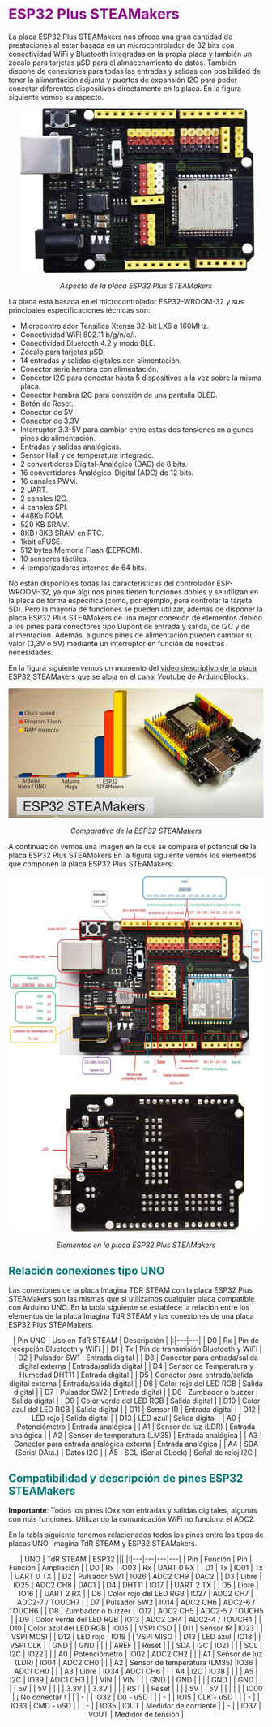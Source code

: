 # <FONT COLOR=#8B008B>ESP32 Plus STEAMakers</font>
La placa ESP32 Plus STEAMakers nos ofrece una gran cantidad de prestaciones al estar basada en un microcontrolador de 32 bits con conectividad WiFi y Bluetooth integradas en la propia placa y también un zócalo para tarjetas µSD para el almacenamiento de datos. También dispone de conexiones para todas las entradas y salidas con posibilidad de tener la alimentación adjunta y puertos de expansión I2C para poder conectar diferentes dispositivos directamente en la placa. En la figura siguiente vemos su aspecto.

<center>

![Aspecto de la placa ESP32 Plus STEAMakers](../img/img/esp32/Aspecto.png)

*Aspecto de la placa ESP32 Plus STEAMakers*

</center>

La placa está basada en el microcontrolador ESP32-WROOM-32 y sus principales especificaciones técnicas son:

* Microcontrolador Tensilica Xtensa 32-bit LX6 a 160MHz.
* Conectividad WiFi 802.11 b/g/n/e/i.
* Conectividad Bluetooth 4.2 y modo BLE.
* Zócalo para tarjetas µSD.
* 14 entradas y salidas digitales con alimentación.
* Conector serie hembra con alimentación.
* Conector I2C para conectar hasta 5 dispositivos a la vez sobre la misma placa.
* Conector hembra I2C para conexión de una pantalla OLED.
* Botón de Reset.
* Conector de 5V
* Conector de 3.3V
* Interruptor 3.3-5V para cambiar entre estas dos tensiones en algunos pines de alimentación.
* Entradas y salidas analógicas.
* Sensor Hall y de temperatura integrado.
* 2 convertidores Digital-Analógico (DAC) de 8 bits.
* 16 convertidores Analógico-Digital (ADC) de 12 bits.
* 16 canales PWM.
* 2 UART.
* 2 canales I2C.
* 4 canales SPI.
* 448Kb ROM.
* 520 KB SRAM.
* 8KB+8KB SRAM en RTC.
* 1kbit eFUSE.
* 512 bytes Memoria Flash (EEPROM).
* 10 sensores táctiles.
* 4 temporizadores internos de 64 bits.

No están disponibles todas las características del controlador ESP-WROOM-32, ya que algunos pines tienen funciones dobles y se utilizan en la placa de forma específica (como, por ejemplo, para controlar la tarjeta SD). Pero la mayoría de funciones se pueden utilizar, además de disponer la placa ESP32 Plus STEAMakers de una mejor conexión de elementos debido a los pines para conectores tipo Dupont de entrada y salida, de I2C y de alimentación. Además, algunos pines de alimentación pueden cambiar su valor (3,3V o 5V) mediante un interruptor en función de nuestras necesidades.

En la figura siguiente vemos un momento del [video descriptivo de la placa ESP32 STEAMakers](https://www.youtube.com/watch?v=MQjIEI7I4ik&list=PL1pKD-Bz2QBAgfy580m8OaQ2Z60v6DOhC) que se aloja en el [canal Youtube de ArduinoBlocks](https://www.youtube.com/c/ArduinoBlocks).

<center>

![Comparativa de la ESP32 STEAMakers](../img/img/esp32/comparativa.png)

*Comparativa de la ESP32 STEAMakers*

</center>

A continuación vemos una imagen en la que se compara el potencial de la placa ESP32 Plus STEAMakers
En la figura siguiente vemos los elementos que componen la placa ESP32 Plus STEAMakers:

<center>

![Elementos en la ESP32 Plus STEAMakers](../img/img/esp32/elementos.png)

*Elementos en la placa ESP32 Plus STEAMakers*

</center>

## <FONT COLOR=#007575>Relación conexiones tipo UNO</font>
Las conexiones de la placa Imagina TDR STEAM con la placa ESP32 Plus STEAMakers son las mismas que si utilizamos cualquier placa compatible con Arduino UNO. En la tabla siguiente se establece la relación entre los elementos de la placa Imagina TdR STEAM y las conexiones de una placa ESP32 Plus STEAMakers.

<center>

| Pin UNO | Uso en TdR STEAM | Descripción |
|:|---|---|
| D0 | Rx | Pin de recepción Bluetooth y WiFi |
| D1 | Tx | Pin de transmisión Bluetooth y WiFi |
| D2 | Pulsador SW1 | Entrada digital |
| D3 | Conector para entrada/salida digital externa | Entrada/salida digital |
| D4 | Sensor de Temperatura y Humedad DHT11 | Entrada digital |
| D5 | Conector para entrada/salida digital externa | Entrada/salida digital |
| D6 | Color rojo del LED RGB | Salida digital |
| D7 | Pulsador SW2 | Entrada digital |
| D8 | Zumbador o buzzer | Salida digital |
| D9 | Color verde del LED RGB | Salida digital |
| D10 | Color azul del LED RGB | Salida digital |
| D11 | Sensor IR | Entrada digital |
| D12 | LED rojo | Salida digital |
| D13 | LED azul | Salida digital |
| A0 | Potenciómetro | Entrada analógica |
| A1 | Sensor de luz (LDR) | Entrada analógica |
| A2 | Sensor de temperatura (LM35) | Entrada analógica |
| A3 | Conector para entrada analógica externa | Entrada analógica |
| A4 | SDA (Serial DAta.) | Datos I2C |
| A5 | SCL (Serial CLock) | Señal de reloj I2C |

</center>

## <FONT COLOR=#007575>Compatibilidad y descripción de pines ESP32 STEAMakers</font>
**Importante**: Todos los pines IOxx son entradas y salidas digitales, algunas con más funciones. Utilizando la comunicación WiFi no funciona el ADC2.

En la tabla siguiente tenemos relacionados todos los pines entre los tipos de placas UNO, Imagina TdR STEAM y ESP32 STEAMakers.

<center>

| UNO | TdR STEAM | ESP32 |||
|:|---|---|---|---|
| Pin | Función | Pin | Función | Ampliación |
| D0 | Rx | IO03 | Rx | UART 0 RX |
| D1 | Tx | IO01 | Tx | UART 0 TX |
| D2 | Pulsador SW1 | IO26 | ADC2 CH9 | DAC2 |
| D3 | Libre | IO25 | ADC2 CH8 | DAC1 |
| D4 | DHT11 | IO17 | | UART 2 TX |
| D5 | Libre | IO16 | | UART 2 RX |
| D6 | Color rojo del LED RGB | IO27 | ADC2 CH7 | ADC2-7 / TOUCH7 |
| D7 | Pulsador SW2 | IO14 | ADC2 CH6 | ADC2-6 / TOUCH6 |
| D8 | Zumbador o buzzer | IO12 | ADC2 CH5 | ADC2-5 / TOUCH5 |
| D9 | Color verde del LED RGB | IO13 | ADC2 CH4 | ADC2-4 / TOUCH4 |
| D10 | Color azul del LED RGB | IO05 | | VSPI CSO |
| D11 | Sensor IR | IO23 | |  VSPI MOSI |
| D12 | LED rojo | IO19 | |  VSPI MISO |
| D13 | LED azul | IO18 | |  VSPI CLK |
| GND |  | GND |  | |
| AREF | | Reset | |
| SDA | I2C | IO21 | |
| SCL | I2C | IO22 | |
| A0 | Potenciómetro | IO02 | ADC2 CH2 | |
| A1 | Sensor de luz (LDR) | IO04 | ADC2 CH0 | |
| A2 | Sensor de temperatura (LM35) |IO36 | ADC1 CH0 | |
| A3 | Libre | IO34 | ADC1 CH6 | |
| A4 | I2C | IO38 | | |
| A5 | I2C | IO39 | ADC1 CH3 | |
| VIN | | VIN | |
| GND |  | GND |  | |
| GND |  | GND |  | |
| 5V |  | 5V |  | |
| 3.3V |  | 3.3V | | |
| RST | | Reset | | |
| 5V |  | 5V |  | |
| | | IO00 | ¡ No conectar ! | |
| - | | IO32 | D0 - uSD | |
| - | | IO15 | CLK - uSD | |
| - | | IO33 | CMD - uSD | |
| - | | IO35 | IOUT | Medidor de corriente |
| - | | IO37 | VOUT |  Medidor de tensión |

</center>